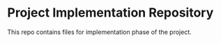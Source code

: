 # Project Implementation Repository
This repo contains files for implementation phase of the project.
